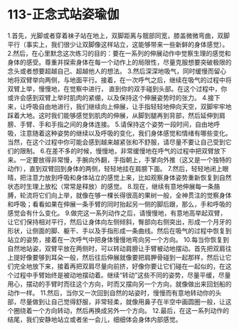 # 113-正念式站姿瑜伽
1.首先，光脚或者穿着袜子站在地上，双脚距离与髋部同宽，膝盖微微弯曲，双脚平行（事实上，我们很少让双脚像这样站立，这能够带来一些新鲜的身体感觉）。
2.然后，在心里默念这次练习的目的：要在一系列的伸展动作中觉察生理的感觉和身体的感受。尊重并探索身体在每一个动作上的局限性，尽量克服想要突破极限的念头或者想要超越自己、超越他人的想法。
3.然后深深地吸气，同时缓慢而留心地将双臂举向两侧，与地面平行。接着，在一次呼气之后，继续在吸气的过程中将双臂上举，慢慢地，在觉察中进行， 直到你的双手碰到头部。在这个过程中，你或许会感到双臂上举时肌肉的紧绷，以及保持这个伸展姿势时的张力。
4.接下来，让呼吸自由地进行，我们继续向上伸展，让手指轻轻地伸向天空，双脚牢牢地踩着大地。这时我们能够感觉到肌肉的伸展，从脚到腿再到背部，然后延伸到肩膀、手臂、手和手指之间的身体连接。
5.请保持这个姿势一段时间，自由地呼吸，注意随着这种姿势的继续以及呼吸的变化，我们身体感觉和情绪有哪些变化。当然，在这个过程中你可能会感到越来越紧张和不舒服，请尽量不要让自己受到它们的限制。
6.在差不多的时候，慢慢地，非常缓慢地在呼气的过程中把双臂放下来。一定要放得非常慢，手腕向外翻，手指朝上，手掌向外推（这又是一个独特的动作），直到双臂回到身体的两侧，轻轻地挂在肩膀下面。
7.然后，轻轻地闭上眼晴，把注意力放到呼吸和身体站立的感觉上来，比如观察身体姿势重新恢复到自然状态时生理上放松（常常是释放）的感觉。
8.现在，继续有意地伸展每一条胳膊，轮流将它们向上举，就像在够一棵长得很高的果树一般，全神贯注的觉察身体和呼吸；看看如果在伸展一条手臂的同时抬起另一侧的脚后跟，那么，手和呼吸的感觉会有什么变化。
9.做完这一系列动作之后，请慢慢地，有意地高举起双臂，让它们保持相对平行，然后让身体向左侧倾斜，臀部向右侧突出，形成一个月牙的形状，让侧面的脚、躯干、手以及手指形成一条曲线。然后在吸气的过程中恢复到站立的姿势，接着在一次呼气中把身体慢慢地弯向另一个方向。
10.每当你恢复到自然地站姿，双臂平放在两侧时，可以转动肩膀让手臂被动地摆动。首先把双肩往上提好像要够到耳朵一般，然后往后伸展就像要把肩胛骨碰到一起那样，然后让它们完全地放下来，接着再把双肩尽量向前挤，好像你要让它们碰在一起似的，在这个过程中手臂始终是被动地摆动着。继续“转动”这些不同的姿势，尽量平缓，尽量用心，摆动的手臂时而往这个方向，时而又摆向另一个方向，就像做出来回划船的动作一样。
11.然后，当你又一次回到自然的站姿时，慢慢而有意地转动你的头部，尽量做到让自己觉得舒服，非常轻柔，就像用鼻子在半空中画圆圏一般，让这个圈绕着一个方向转动，然后再换成另外一个方向。
12.最后，在这一系列动作的结尾，我们安静地站立或者坐一会儿，细细体会身体内部感觉。